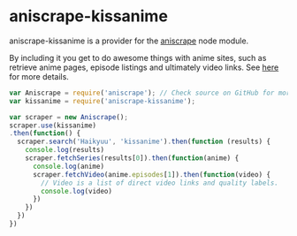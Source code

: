 # aniscrape-kissanime

aniscrape-kissanime is a provider for the [aniscrape](https://github.com/roflmuffin/aniscrape) node module.

By including it you get to do awesome things with anime sites, such as retrieve anime pages, episode listings and ultimately video links. See [here](https://github.com/roflmuffin/aniscrape/blob/master/readme.md) for more details.

```js
var Aniscrape = require('aniscrape'); // Check source on GitHub for more info.
var kissanime = require('aniscrape-kissanime'); 

var scraper = new Aniscrape();
scraper.use(kissanime)
.then(function() {
  scraper.search('Haikyuu', 'kissanime').then(function (results) {
    console.log(results)
    scraper.fetchSeries(results[0]).then(function(anime) {
      console.log(anime)
      scraper.fetchVideo(anime.episodes[1]).then(function(video) {
        // Video is a list of direct video links and quality labels.
        console.log(video)
      })
    })
  })
})
```
